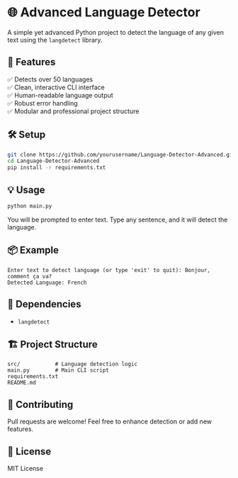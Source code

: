
# 🌐 Advanced Language Detector

A simple yet advanced Python project to detect the language of any given text using the `langdetect` library.

## 🚀 Features

✅ Detects over 50 languages  
✅ Clean, interactive CLI interface  
✅ Human-readable language output  
✅ Robust error handling  
✅ Modular and professional project structure  

## 🛠️ Setup

```bash
git clone https://github.com/yourusername/Language-Detector-Advanced.git
cd Language-Detector-Advanced
pip install -r requirements.txt
```

## 💡 Usage

```bash
python main.py
```

You will be prompted to enter text. Type any sentence, and it will detect the language.

## 📦 Example

```
Enter text to detect language (or type 'exit' to quit): Bonjour, comment ça va?
Detected Language: French
```

## 🧰 Dependencies

- `langdetect`

## 🏗️ Project Structure

```
src/           # Language detection logic
main.py        # Main CLI script
requirements.txt
README.md
```

## 🤝 Contributing

Pull requests are welcome! Feel free to enhance detection or add new features.

## 📄 License

MIT License
